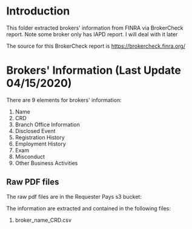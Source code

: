 # Introduction

This folder extracted brokers' information from FINRA via BrokerCheck report. Note some broker only has IAPD report. I will deal with it later

The source for this BrokerCheck report is https://brokercheck.finra.org/

# Brokers' Information (Last Update 04/15/2020)

There are 9 elements for brokers' information:

1. Name
2. CRD
3. Branch Office Information
4. Disclosed Event
5. Registration History
6. Employment History
7. Exam
8. Misconduct
9. Other Business Activities

## Raw PDF files

The raw pdf files are in the Requester Pays s3 bucket: 

The information are extracted and contained in the following files:

1. broker_name_CRD.csv
